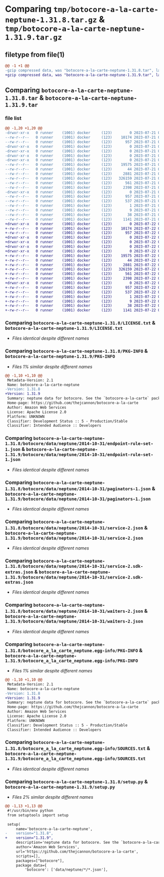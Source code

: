 # Comparing `tmp/botocore-a-la-carte-neptune-1.31.8.tar.gz` & `tmp/botocore-a-la-carte-neptune-1.31.9.tar.gz`

## filetype from file(1)

```diff
@@ -1 +1 @@
-gzip compressed data, was "botocore-a-la-carte-neptune-1.31.8.tar", last modified: Fri Jul 21 01:21:38 2023, max compression
+gzip compressed data, was "botocore-a-la-carte-neptune-1.31.9.tar", last modified: Sat Jul 22 01:20:40 2023, max compression
```

## Comparing `botocore-a-la-carte-neptune-1.31.8.tar` & `botocore-a-la-carte-neptune-1.31.9.tar`

### file list

```diff
@@ -1,20 +1,20 @@
-drwxr-xr-x   0 runner    (1001) docker     (123)        0 2023-07-21 01:21:38.439236 botocore-a-la-carte-neptune-1.31.8/
--rw-r--r--   0 runner    (1001) docker     (123)    10174 2023-07-21 01:21:38.000000 botocore-a-la-carte-neptune-1.31.8/LICENSE.txt
--rw-r--r--   0 runner    (1001) docker     (123)      957 2023-07-21 01:21:38.439236 botocore-a-la-carte-neptune-1.31.8/PKG-INFO
-drwxr-xr-x   0 runner    (1001) docker     (123)        0 2023-07-21 01:21:38.439236 botocore-a-la-carte-neptune-1.31.8/botocore/
-drwxr-xr-x   0 runner    (1001) docker     (123)        0 2023-07-21 01:21:38.439236 botocore-a-la-carte-neptune-1.31.8/botocore/data/
-drwxr-xr-x   0 runner    (1001) docker     (123)        0 2023-07-21 01:21:38.439236 botocore-a-la-carte-neptune-1.31.8/botocore/data/neptune/
-drwxr-xr-x   0 runner    (1001) docker     (123)        0 2023-07-21 01:21:38.439236 botocore-a-la-carte-neptune-1.31.8/botocore/data/neptune/2014-10-31/
--rw-r--r--   0 runner    (1001) docker     (123)    19575 2023-07-21 01:21:06.000000 botocore-a-la-carte-neptune-1.31.8/botocore/data/neptune/2014-10-31/endpoint-rule-set-1.json
--rw-r--r--   0 runner    (1001) docker     (123)       44 2023-07-21 01:21:06.000000 botocore-a-la-carte-neptune-1.31.8/botocore/data/neptune/2014-10-31/examples-1.json
--rw-r--r--   0 runner    (1001) docker     (123)     2881 2023-07-21 01:21:06.000000 botocore-a-la-carte-neptune-1.31.8/botocore/data/neptune/2014-10-31/paginators-1.json
--rw-r--r--   0 runner    (1001) docker     (123)   326159 2023-07-21 01:21:06.000000 botocore-a-la-carte-neptune-1.31.8/botocore/data/neptune/2014-10-31/service-2.json
--rw-r--r--   0 runner    (1001) docker     (123)      561 2023-07-21 01:21:06.000000 botocore-a-la-carte-neptune-1.31.8/botocore/data/neptune/2014-10-31/service-2.sdk-extras.json
--rw-r--r--   0 runner    (1001) docker     (123)     2398 2023-07-21 01:21:06.000000 botocore-a-la-carte-neptune-1.31.8/botocore/data/neptune/2014-10-31/waiters-2.json
-drwxr-xr-x   0 runner    (1001) docker     (123)        0 2023-07-21 01:21:38.439236 botocore-a-la-carte-neptune-1.31.8/botocore_a_la_carte_neptune.egg-info/
--rw-r--r--   0 runner    (1001) docker     (123)      957 2023-07-21 01:21:38.000000 botocore-a-la-carte-neptune-1.31.8/botocore_a_la_carte_neptune.egg-info/PKG-INFO
--rw-r--r--   0 runner    (1001) docker     (123)      537 2023-07-21 01:21:38.000000 botocore-a-la-carte-neptune-1.31.8/botocore_a_la_carte_neptune.egg-info/SOURCES.txt
--rw-r--r--   0 runner    (1001) docker     (123)        1 2023-07-21 01:21:38.000000 botocore-a-la-carte-neptune-1.31.8/botocore_a_la_carte_neptune.egg-info/dependency_links.txt
--rw-r--r--   0 runner    (1001) docker     (123)        9 2023-07-21 01:21:38.000000 botocore-a-la-carte-neptune-1.31.8/botocore_a_la_carte_neptune.egg-info/top_level.txt
--rw-r--r--   0 runner    (1001) docker     (123)       38 2023-07-21 01:21:38.439236 botocore-a-la-carte-neptune-1.31.8/setup.cfg
--rw-r--r--   0 runner    (1001) docker     (123)     1141 2023-07-21 01:21:38.000000 botocore-a-la-carte-neptune-1.31.8/setup.py
+drwxr-xr-x   0 runner    (1001) docker     (123)        0 2023-07-22 01:20:40.357156 botocore-a-la-carte-neptune-1.31.9/
+-rw-r--r--   0 runner    (1001) docker     (123)    10174 2023-07-22 01:20:40.000000 botocore-a-la-carte-neptune-1.31.9/LICENSE.txt
+-rw-r--r--   0 runner    (1001) docker     (123)      957 2023-07-22 01:20:40.357156 botocore-a-la-carte-neptune-1.31.9/PKG-INFO
+drwxr-xr-x   0 runner    (1001) docker     (123)        0 2023-07-22 01:20:40.353155 botocore-a-la-carte-neptune-1.31.9/botocore/
+drwxr-xr-x   0 runner    (1001) docker     (123)        0 2023-07-22 01:20:40.353155 botocore-a-la-carte-neptune-1.31.9/botocore/data/
+drwxr-xr-x   0 runner    (1001) docker     (123)        0 2023-07-22 01:20:40.353155 botocore-a-la-carte-neptune-1.31.9/botocore/data/neptune/
+drwxr-xr-x   0 runner    (1001) docker     (123)        0 2023-07-22 01:20:40.357156 botocore-a-la-carte-neptune-1.31.9/botocore/data/neptune/2014-10-31/
+-rw-r--r--   0 runner    (1001) docker     (123)    19575 2023-07-22 01:20:09.000000 botocore-a-la-carte-neptune-1.31.9/botocore/data/neptune/2014-10-31/endpoint-rule-set-1.json
+-rw-r--r--   0 runner    (1001) docker     (123)       44 2023-07-22 01:20:09.000000 botocore-a-la-carte-neptune-1.31.9/botocore/data/neptune/2014-10-31/examples-1.json
+-rw-r--r--   0 runner    (1001) docker     (123)     2881 2023-07-22 01:20:09.000000 botocore-a-la-carte-neptune-1.31.9/botocore/data/neptune/2014-10-31/paginators-1.json
+-rw-r--r--   0 runner    (1001) docker     (123)   326159 2023-07-22 01:20:09.000000 botocore-a-la-carte-neptune-1.31.9/botocore/data/neptune/2014-10-31/service-2.json
+-rw-r--r--   0 runner    (1001) docker     (123)      561 2023-07-22 01:20:09.000000 botocore-a-la-carte-neptune-1.31.9/botocore/data/neptune/2014-10-31/service-2.sdk-extras.json
+-rw-r--r--   0 runner    (1001) docker     (123)     2398 2023-07-22 01:20:09.000000 botocore-a-la-carte-neptune-1.31.9/botocore/data/neptune/2014-10-31/waiters-2.json
+drwxr-xr-x   0 runner    (1001) docker     (123)        0 2023-07-22 01:20:40.357156 botocore-a-la-carte-neptune-1.31.9/botocore_a_la_carte_neptune.egg-info/
+-rw-r--r--   0 runner    (1001) docker     (123)      957 2023-07-22 01:20:40.000000 botocore-a-la-carte-neptune-1.31.9/botocore_a_la_carte_neptune.egg-info/PKG-INFO
+-rw-r--r--   0 runner    (1001) docker     (123)      537 2023-07-22 01:20:40.000000 botocore-a-la-carte-neptune-1.31.9/botocore_a_la_carte_neptune.egg-info/SOURCES.txt
+-rw-r--r--   0 runner    (1001) docker     (123)        1 2023-07-22 01:20:40.000000 botocore-a-la-carte-neptune-1.31.9/botocore_a_la_carte_neptune.egg-info/dependency_links.txt
+-rw-r--r--   0 runner    (1001) docker     (123)        9 2023-07-22 01:20:40.000000 botocore-a-la-carte-neptune-1.31.9/botocore_a_la_carte_neptune.egg-info/top_level.txt
+-rw-r--r--   0 runner    (1001) docker     (123)       38 2023-07-22 01:20:40.357156 botocore-a-la-carte-neptune-1.31.9/setup.cfg
+-rw-r--r--   0 runner    (1001) docker     (123)     1141 2023-07-22 01:20:40.000000 botocore-a-la-carte-neptune-1.31.9/setup.py
```

### Comparing `botocore-a-la-carte-neptune-1.31.8/LICENSE.txt` & `botocore-a-la-carte-neptune-1.31.9/LICENSE.txt`

 * *Files identical despite different names*

### Comparing `botocore-a-la-carte-neptune-1.31.8/PKG-INFO` & `botocore-a-la-carte-neptune-1.31.9/PKG-INFO`

 * *Files 1% similar despite different names*

```diff
@@ -1,10 +1,10 @@
 Metadata-Version: 2.1
 Name: botocore-a-la-carte-neptune
-Version: 1.31.8
+Version: 1.31.9
 Summary: neptune data for botocore. See the `botocore-a-la-carte` package for more info.
 Home-page: https://github.com/thejcannon/botocore-a-la-carte
 Author: Amazon Web Services
 License: Apache License 2.0
 Platform: UNKNOWN
 Classifier: Development Status :: 5 - Production/Stable
 Classifier: Intended Audience :: Developers
```

### Comparing `botocore-a-la-carte-neptune-1.31.8/botocore/data/neptune/2014-10-31/endpoint-rule-set-1.json` & `botocore-a-la-carte-neptune-1.31.9/botocore/data/neptune/2014-10-31/endpoint-rule-set-1.json`

 * *Files identical despite different names*

### Comparing `botocore-a-la-carte-neptune-1.31.8/botocore/data/neptune/2014-10-31/paginators-1.json` & `botocore-a-la-carte-neptune-1.31.9/botocore/data/neptune/2014-10-31/paginators-1.json`

 * *Files identical despite different names*

### Comparing `botocore-a-la-carte-neptune-1.31.8/botocore/data/neptune/2014-10-31/service-2.json` & `botocore-a-la-carte-neptune-1.31.9/botocore/data/neptune/2014-10-31/service-2.json`

 * *Files identical despite different names*

### Comparing `botocore-a-la-carte-neptune-1.31.8/botocore/data/neptune/2014-10-31/service-2.sdk-extras.json` & `botocore-a-la-carte-neptune-1.31.9/botocore/data/neptune/2014-10-31/service-2.sdk-extras.json`

 * *Files identical despite different names*

### Comparing `botocore-a-la-carte-neptune-1.31.8/botocore/data/neptune/2014-10-31/waiters-2.json` & `botocore-a-la-carte-neptune-1.31.9/botocore/data/neptune/2014-10-31/waiters-2.json`

 * *Files identical despite different names*

### Comparing `botocore-a-la-carte-neptune-1.31.8/botocore_a_la_carte_neptune.egg-info/PKG-INFO` & `botocore-a-la-carte-neptune-1.31.9/botocore_a_la_carte_neptune.egg-info/PKG-INFO`

 * *Files 1% similar despite different names*

```diff
@@ -1,10 +1,10 @@
 Metadata-Version: 2.1
 Name: botocore-a-la-carte-neptune
-Version: 1.31.8
+Version: 1.31.9
 Summary: neptune data for botocore. See the `botocore-a-la-carte` package for more info.
 Home-page: https://github.com/thejcannon/botocore-a-la-carte
 Author: Amazon Web Services
 License: Apache License 2.0
 Platform: UNKNOWN
 Classifier: Development Status :: 5 - Production/Stable
 Classifier: Intended Audience :: Developers
```

### Comparing `botocore-a-la-carte-neptune-1.31.8/botocore_a_la_carte_neptune.egg-info/SOURCES.txt` & `botocore-a-la-carte-neptune-1.31.9/botocore_a_la_carte_neptune.egg-info/SOURCES.txt`

 * *Files identical despite different names*

### Comparing `botocore-a-la-carte-neptune-1.31.8/setup.py` & `botocore-a-la-carte-neptune-1.31.9/setup.py`

 * *Files 2% similar despite different names*

```diff
@@ -1,13 +1,13 @@
 #!/usr/bin/env python
 from setuptools import setup
 
 setup(
     name='botocore-a-la-carte-neptune',
-    version="1.31.8",
+    version="1.31.9",
     description='neptune data for botocore. See the `botocore-a-la-carte` package for more info.',
     author='Amazon Web Services',
     url='https://github.com/thejcannon/botocore-a-la-carte',
     scripts=[],
     packages=["botocore"],
     package_data={
         'botocore': ['data/neptune/*/*.json'],
```

